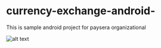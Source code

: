 # currency-exchange-android-
This is sample android project for paysera organizational

![alt text](https://baxity.com/wp-content/uploads/2019/10/paysera.png)

